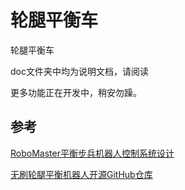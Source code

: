 # 轮腿平衡车
轮腿平衡车

doc文件夹中均为说明文档，请阅读

更多功能正在开发中，稍安勿躁。

## 参考
[RoboMaster平衡步兵机器人控制系统设计](https://zhuanlan.zhihu.com/p/563048952)

[无刷轮腿平衡机器人开源GitHub仓库](https://github.com/Skythinker616/foc-wheel-legged-robot/tree/master)